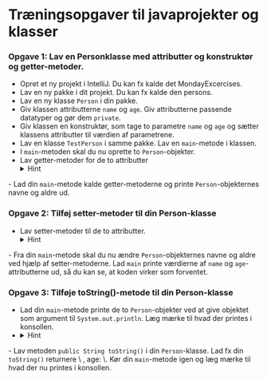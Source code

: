 # Træningsopgaver til javaprojekter og klasser

### Opgave 1: Lav en Personklasse med attributter og konstruktør og getter-metoder. 
- Opret et ny projekt i IntelliJ. Du kan fx kalde det MondayExcercises.
- Lav en ny pakke i dit projekt. Du kan fx kalde den persons.
- Lav en ny klasse <code>Person</code> i din pakke.
- Giv klassen attributterne <code>name</code> og <code>age</code>. Giv attributterne passende datatyper og gør dem <code>private</code>.
- Giv klassen en konstruktør, som tage to parametre <code>name</code> og <code>age</code> og sætter klassens attributter til værdien af parametrene.
- Lav en klasse <code>TestPerson</code> i samme pakke. Lav en <code>main</code>-metode i klassen.
- I <code>main</code>-metoden skal du nu oprette to <code>Person</code>-objekter.
- Lav getter-metoder for de to attributter
  <details>
  <summary>Hint</summary>
  <p><code>public String getName()</code></p>
  <p><code>public int getAge()</code></p>
</details>
- Lad din <code>main</code>-metode kalde getter-metoderne og printe <code>Person</code>-objekternes navne og aldre ud. 

### Opgave 2: Tilføj setter-metoder til din Person-klasse
- Lav setter-metoder til de to attributter. 
  <details>
  <summary>Hint</summary>
  <p><code>public void setName(String name)</code></p>
  <p><code>public void setAge(int age)</code></p>
</details>
- Fra din <code>main</code>-metode skal du nu ændre <code>Person</code>-objekternes navne og aldre ved hjælp af setter-metoderne. Lad <code>main</code> printe værdierne af <code>name</code> og <code>age</code>-attributterne ud, så du kan se, at koden virker som forventet.

### Opgave 3: Tilføje toString()-metode til din Person-klasse
- Lad din <code>main</code>-metode printe de to <code>Person</code>-objekter ved at give objektet som argument til <code>System.out.println</code>. Læg mærke til hvad der printes i konsollen. 
- <details>
  <summary>Hint</summary> 
  <p>Fx: <code>System.out.println(p1)</code></p>
</details>
- Lav metoden <code>public String toString()</code> i din <code>Person</code>-klasse. Lad fx din <code>toString()</code> returnere \<name\> , age: \<age\>. Kør din <code>main</code>-metode igen og læg mærke til hvad der nu printes i konsollen. 
